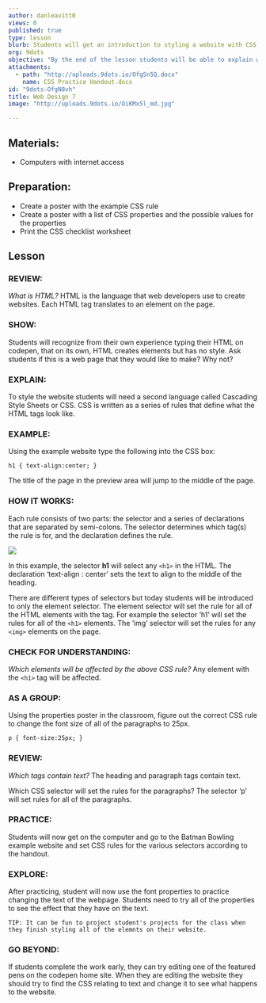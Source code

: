 ```yaml
---
author: danleavitt0
views: 0
published: true
type: lesson
blurb: Students will get an introduction to styling a website with CSS and learn about the properties and values for styling text.
org: 9dots
objective: "By the end of the lesson students will be able to explain why a website needs CSS, define a CSS selector, and recognize all of the parts of a CSS rule"
attachments: 
  - path: "http://uploads.9dots.io/OfgSn5Q.docx"
    name: CSS Practice Handout.docx
id: "9dots-OfgN8vh"
title: Web Design 7
image: "http://uploads.9dots.io/OiKMx5l_md.jpg"

---
```


## Materials:

- Computers with internet access

## Preparation:

- Create a poster with the example CSS rule
- Create a poster with a list of CSS properties and the possible values for the properties
- Print the CSS checklist worksheet

## Lesson
### REVIEW:
_What is HTML?_
HTML is the language that web developers use to create websites. Each HTML tag translates to an element on the page.

### SHOW:
Students will recognize from their own experience typing their HTML on codepen, that on its own, HTML creates elements but has no style. Ask students if this is a web page that they would like to make? Why not?

### EXPLAIN:
To style the website students will need a second language called  Cascading Style Sheets or CSS.  CSS is written as a series of rules that define what the HTML tags look like.

### EXAMPLE:
Using the example website type the following into the CSS box:
```
h1 { text-align:center; }
```
The title of the page in the preview area will jump to the middle of the page. 

### HOW IT WORKS:
Each rule consists of two parts: the selector and a series of declarations that are separated by semi-colons. The selector determines which tag(s) the rule is for, and the declaration defines the rule.  

![](http://uploads.9dots.io/OfgP3vE_md.jpg) 

In this example, the selector **h1** will select any `<h1>` in the HTML. The declaration ‘text-align : center’ sets the text to align to the middle of the heading.

There are different types of selectors but today students will be introduced to only the element selector. The element selector will set the rule for all of the HTML elements with the tag. For example the selector ‘h1’ will set the rules for all of the `<h1>` elements. The ‘img’ selector will set the rules for any `<img>` elements on the page.

### CHECK FOR UNDERSTANDING:
_Which elements will be affected by the above CSS rule?_
Any element with the `<h1>` tag will be affected.

### AS A GROUP:
Using the properties poster in the classroom, figure out the correct CSS rule to change the font size of all of the paragraphs to 25px.
```
p { font-size:25px; }
```

### REVIEW:
_Which tags contain text?_
The heading and paragraph tags contain text.

Which CSS selector will set the rules for the paragraphs?
The selector ‘p’ will set rules for all of the paragraphs.

### PRACTICE:
Students will now get on the computer and go to the Batman Bowling example website and set CSS rules for the various selectors according to the handout.

### EXPLORE:
After practicing, student will now use the font properties to practice changing the text of the webpage. Students need to try all of the properties to see the effect that they have on the text.

```
TIP: It can be fun to project student's projects for the class when they finish styling all of the elemnts on their website.
```

### GO BEYOND:
If students complete the work early, they can try editing one of the featured pens on the codepen home site. When they are editing the website they should try to find the CSS relating to text and change it to see what happens to the website.
